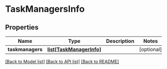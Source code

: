 # TaskManagersInfo

## Properties
Name | Type | Description | Notes
------------ | ------------- | ------------- | -------------
**taskmanagers** | [**list[TaskManagerInfo]**](TaskManagerInfo.md) |  | [optional] 

[[Back to Model list]](../README.md#documentation-for-models) [[Back to API list]](../README.md#documentation-for-api-endpoints) [[Back to README]](../README.md)

